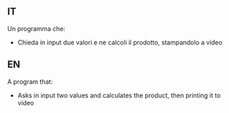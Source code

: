 ## IT
Un programma che:
- Chieda in input due valori e ne calcoli il prodotto, stampandolo a video
## EN
A program that:
- Asks in input two values and calculates the product, then printing it to video